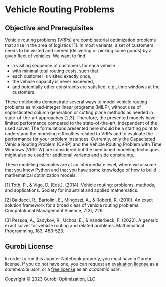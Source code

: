 # Vehicle Routing Problems

## Objective and Prerequisites

Vehicle routing problems (VRPs) are combinatorial optimization problems that arise in the area of logistics [1].
In most variants, a set of customers needs to be visited and served (delivering or picking some goods) by a given fleet of vehicles. We want to find
* a visiting sequence of customers for each vehicle
* with minimal total routing costs, such that
* each customer is visited exactly once,
* the vehicle capacity is never exceeded,
* and potentially other constraints are satisfied, e.g., time windows at the customers.

These notebooks demonstrate several ways to model vehicle routing problems as mixed-integer linear programs (MILP), 
without use of sophisticated column generation or cutting plane methods as needed in state-of-the-art approaches [2,3].
Therefore, the presented models have limited performance compared to the state-of-the-art, independent of the used solver. 
The formulations presented here should be a starting point to understand the modeling difficulties related to VRPs and to evaluate the performance for your problem instances.
Currently, only the Capacitated Vehicle Routing Problem (CVRP) and the Vehicle Routing Problem with Time Windows (VRPTW) are considered but the mentioned modeling techniques might also be used for additional variants and side constraints.

These modeling examples are at an intermediate level, where we assume that you know Python and that you have some knowledge of how to build mathematical optimization models.

[1] Toth, P., & Vigo, D. (Eds.). (2014). Vehicle routing: problems, methods, and applications. Society for industrial and applied mathematics.

[2] Baldacci, R., Bartolini, E., Mingozzi, A., & Roberti, R. (2010). An exact solution framework for a broad class of vehicle routing problems. Computational Management Science, 7(3), 229.

[3] Pessoa, A., Sadykov, R., Uchoa, E., & Vanderbeck, F. (2020). A generic exact solver for vehicle routing and related problems. Mathematical Programming, 183, 483-523.

## Gurobi License

In order to run this Jupyter Notebook properly, you must have a Gurobi license. If you do not have one, you can request an 
[evaluation license](https://www.gurobi.com/downloads/request-an-evaluation-license/) 
as a *commercial user*, or a 
[free license](https://www.gurobi.com/academia/academic-program-and-licenses/) as an *academic user*.

Copyright © 2023 Gurobi Optimization, LLC